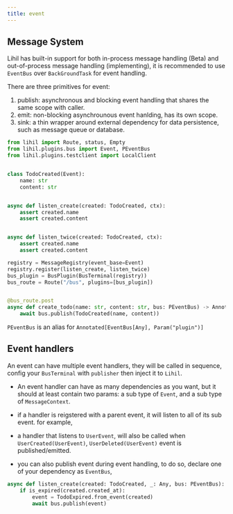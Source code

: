 ```yaml
---
title: event
---
```


## Message System

Lihil has built-in support for both in-process message handling (Beta) and out-of-process message handling (implementing), it is recommended to use `EventBus` over `BackGroundTask` for event handling.

There are three primitives for event:

1. publish: asynchronous and blocking event handling that shares the same scope with caller.
2. emit: non-blocking asynchrounous event hanlding, has its own scope.
3. sink: a thin wrapper around external dependency for data persistence, such as message queue or database.

```python
from lihil import Route, status, Empty
from lihil.plugins.bus import Event, PEventBus
from lihil.plugins.testclient import LocalClient


class TodoCreated(Event):
    name: str
    content: str


async def listen_create(created: TodoCreated, ctx):
    assert created.name
    assert created.content


async def listen_twice(created: TodoCreated, ctx):
    assert created.name
    assert created.content

registry = MessageRegistry(event_base=Event)
registry.register(listen_create, listen_twice)
bus_plugin = BusPlugin(BusTerminal(registry))
bus_route = Route("/bus", plugins=[bus_plugin])


@bus_route.post
async def create_todo(name: str, content: str, bus: PEventBus) -> Annotated[Empty, status.OK]:
    await bus.publish(TodoCreated(name, content))
```

`PEventBus` is an alias for `Annotated[EventBus[Any], Param("plugin")]`

## Event handlers

An event can have multiple event handlers, they will be called in sequence, config your `BusTerminal` with `publisher` then inject it to `Lihil`.

- An event handler can have as many dependencies as you want, but it should at least contain two params: a sub type of `Event`, and a sub type of `MessageContext`.

- if a handler is reigstered with a parent event, it will listen to all of its sub event.
  for example,

- a handler that listens to `UserEvent`, will also be called when `UserCreated(UserEvent)`, `UserDeleted(UserEvent)` event is published/emitted.

- you can also publish event during event handling, to do so, declare one of your dependency as `EventBus`,

```python
async def listen_create(created: TodoCreated, _: Any, bus: PEventBus):
    if is_expired(created.created_at):
        event = TodoExpired.from_event(created)
        await bus.publish(event)
```
